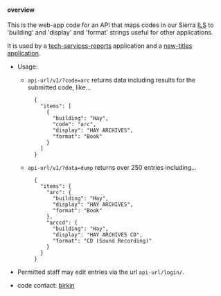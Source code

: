#### overview

This is the web-app code for an API that maps codes in our Sierra [ILS](https://en.wikipedia.org/wiki/Integrated_library_system) to 'building' and 'display' and 'format' strings useful for other applications.

It is used by a [tech-services-reports](https://github.com/birkin/ts_reporting_project) application and a [new-titles application](https://github.com/Brown-University-Library/kochief_titles_project).

- Usage:

    - `api-url/v1/?code=arc` returns data including results for the submitted code, like...

            {
              "items": [
                {
                  "building": "Hay",
                  "code": "arc",
                  "display": "HAY ARCHIVES",
                  "format": "Book"
                }
              ]
            }

    - `api-url/v1/?data=dump` returns over 250 entries including...

            {
              "items": {
                "arc": {
                  "building": "Hay",
                  "display": "HAY ARCHIVES",
                  "format": "Book"
                },
                "arccd": {
                  "building": "Hay",
                  "display": "HAY ARCHIVES CD",
                  "format": "CD (Sound Recording)"
                }
              }
            }


- Permitted staff may edit entries via the url `api-url/login/`.

- code contact: [birkin](mailto:birkin_diana@brown.edu)

